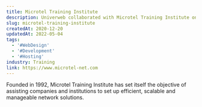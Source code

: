 ```yaml
---
title: Microtel Training Institute
description: Univerweb collaborated with Microtel Training Institute on its digital presence. We created the website and we provide hosting.
slug: microtel-training-institute
createdAt: 2020-12-20
updatedAt: 2022-05-04
tags:
  - '#WebDesign'
  - '#Development'
  - '#Hosting'
industry: Training
link: https://www.microtel-net.com
---
```


Founded in 1992, Microtel Training Institute has set itself the objective of assisting companies and institutions to set up efficient, scalable and manageable network solutions.
